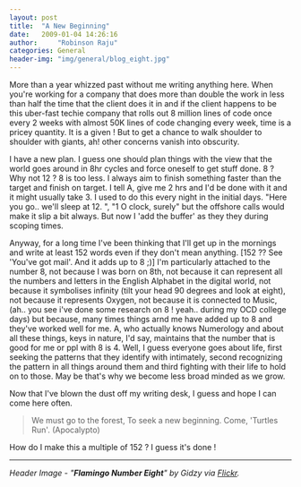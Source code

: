 ```yaml
---
layout: post
title:  "A New Beginning"
date:   2009-01-04 14:26:16
author:     "Robinson Raju"
categories: General 
header-img: "img/general/blog_eight.jpg"
---
```


More than a year whizzed past without me writing anything here.
When you're working for a company that does more than double the work in less than half the time that the client does it in and if the client happens to be this uber-fast techie company that rolls out 8 million lines of code once every 2 weeks with almost 50K lines of code changing every week, time is a pricey quantity. It is a given !
But to get a chance to walk shoulder to shoulder with giants, ah! other concerns vanish into obscurity.

I have a new plan. I guess one should plan things with the view that the world goes around in 8hr cycles and force oneself to get stuff done. 8 ? Why not 12 ? 8 is too less. I always aim to finish something faster than the target and finish on target. I tell A, give me 2 hrs and I'd be done with it and it might usually take 3. I used to do this every night in the initial days. "Here you go.. we'll sleep at 12. ", "1 O clock, surely" but the offshore calls would make it slip a bit always. But now I 'add the buffer' as they they during scoping times.

Anyway, for a long time I've been thinking that I'll get up in the mornings and write at least 152 words even if they don't mean anything.
[152 ?? See 'You've got mail'. And it adds up to 8 ;)]
I'm particularly attached to the number 8, not because I was born on 8th, not because it can represent all the numbers and letters in the English Alphabet in the digital world, not because it symbolises infinity (tilt your head 90 degrees and look at eight), not because it represents Oxygen, not because it is connected to Music, (ah.. you see i've done some research on 8 ! yeah.. during my OCD college days) but because, many times things arnd me have added up to 8 and they've worked well for me. A, who actually knows Numerology and about all these things, keys in nature, I'd say, maintains that the number that is good for me or ppl with 8 is 4.
Well, I guess everyone goes about life, first seeking the patterns that they identify with intimately, second recognizing the pattern in all things around them and third fighting with their life to hold on to those. May be that's why we become less broad minded as we grow.

Now that I've blown the dust off my writing desk, I guess and hope I can come here often.
> We must go to the forest, To seek a new beginning. Come, 'Turtles Run'.
(Apocalypto)

How do I make this a multiple of 152 ? I guess it's done !


---
_Header Image - "**Flamingo Number Eight**" by Gidzy via [Flickr](https://flic.kr/p/5yAmH6)._



